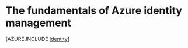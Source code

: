 <properties
	pageTitle="Azure Identity | Microsoft Azure"
	description="Learn about using Active Directory in Azure."
	services="active-directory"
	documentationCenter=".net"
	authors="curtand"
	manager="femila"
	editor=""/>

<tags
	ms.service="multiple"
	ms.workload="multiple"
	ms.tgt_pltfrm="na"
	ms.devlang="na"
	ms.topic="article"
	ms.date="07/20/2016"
	ms.author="curtand"/>


# The fundamentals of Azure identity management





[AZURE.INCLUDE [identity](../../includes/identity.md)]
